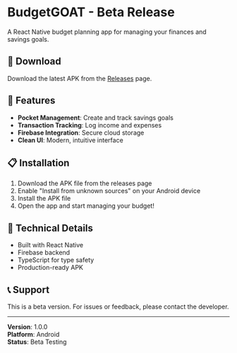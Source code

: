 # BudgetGOAT - Beta Release

A React Native budget planning app for managing your finances and savings goals.

## 📱 Download

Download the latest APK from the [Releases](https://github.com/valialavdogianni/budgetgoat-beta/releases) page.

## 🚀 Features

- **Pocket Management**: Create and track savings goals
- **Transaction Tracking**: Log income and expenses
- **Firebase Integration**: Secure cloud storage
- **Clean UI**: Modern, intuitive interface

## 📋 Installation

1. Download the APK file from the releases page
2. Enable "Install from unknown sources" on your Android device
3. Install the APK file
4. Open the app and start managing your budget!

## 🔧 Technical Details

- Built with React Native
- Firebase backend
- TypeScript for type safety
- Production-ready APK

## 📞 Support

This is a beta version. For issues or feedback, please contact the developer.

---

**Version**: 1.0.0  
**Platform**: Android  
**Status**: Beta Testing